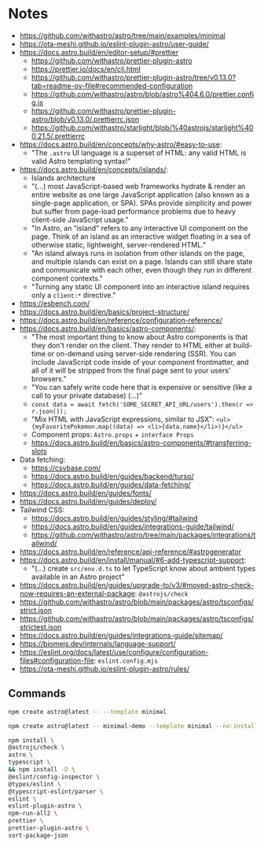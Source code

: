 # Notes

- https://github.com/withastro/astro/tree/main/examples/minimal
- https://ota-meshi.github.io/eslint-plugin-astro/user-guide/
- https://docs.astro.build/en/editor-setup/#prettier
  - https://github.com/withastro/prettier-plugin-astro
  - https://prettier.io/docs/en/cli.html
  - https://github.com/withastro/prettier-plugin-astro/tree/v0.13.0?tab=readme-ov-file#recommended-configuration
  - https://github.com/withastro/astro/blob/astro%404.6.0/prettier.config.js
  - https://github.com/withastro/prettier-plugin-astro/blob/v0.13.0/.prettierrc.json
  - https://github.com/withastro/starlight/blob/%40astrojs/starlight%400.21.5/.prettierrc
- https://docs.astro.build/en/concepts/why-astro/#easy-to-use:
  - "The `.astro` UI language is a superset of HTML: any valid HTML is valid Astro templating syntax!"
- https://docs.astro.build/en/concepts/islands/:
  - Islands architecture
  - "(...) most JavaScript-based web frameworks hydrate & render an entire website as one large JavaScript application (also known as a single-page application, or SPA). SPAs provide simplicity and power but suffer from page-load performance problems due to heavy client-side JavaScript usage."
  - "In Astro, an "island" refers to any interactive UI component on the page. Think of an island as an interactive widget floating in a sea of otherwise static, lightweight, server-rendered HTML."
  - "An island always runs in isolation from other islands on the page, and multiple islands can exist on a page. Islands can still share state and communicate with each other, even though they run in different component contexts."
  - "Turning any static UI component into an interactive island requires only a `client:*` directive."
- https://esbench.com/
- https://docs.astro.build/en/basics/project-structure/
- https://docs.astro.build/en/reference/configuration-reference/
- https://docs.astro.build/en/basics/astro-components/:
  - "The most important thing to know about Astro components is that they don't render on the client. They render to HTML either at build-time or on-demand using server-side rendering (SSR). You can include JavaScript code inside of your component frontmatter, and all of it will be stripped from the final page sent to your users' browsers."
  - "You can safely write code here that is expensive or sensitive (like a call to your private database) (...)"
  - `const data = await fetch('SOME_SECRET_API_URL/users').then(r => r.json());`
  - "Mix HTML with JavaScript expressions, similar to JSX": `<ul>{myFavoritePokemon.map((data) => <li>{data.name}</li>)}</ul>`
  - Component props: `Astro.props` + `interface Props`
  - https://docs.astro.build/en/basics/astro-components/#transferring-slots
- Data fetching:
  - https://csvbase.com/
  - https://docs.astro.build/en/guides/backend/turso/
  - https://docs.astro.build/en/guides/data-fetching/
- https://docs.astro.build/en/guides/fonts/
- https://docs.astro.build/en/guides/deploy/
- Tailwind CSS:
  - https://docs.astro.build/en/guides/styling/#tailwind
  - https://docs.astro.build/en/guides/integrations-guide/tailwind/
  - https://github.com/withastro/astro/tree/main/packages/integrations/tailwind/
- https://docs.astro.build/en/reference/api-reference/#astrogenerator
- https://docs.astro.build/en/install/manual/#6-add-typescript-support:
  - "(...) create `src/env.d.ts` to let TypeScript know about ambient types available in an Astro project"
- https://docs.astro.build/en/guides/upgrade-to/v3/#moved-astro-check-now-requires-an-external-package: `@astrojs/check`
- https://github.com/withastro/astro/blob/main/packages/astro/tsconfigs/strict.json
- https://github.com/withastro/astro/blob/main/packages/astro/tsconfigs/strictest.json
- https://docs.astro.build/en/guides/integrations-guide/sitemap/
- https://biomejs.dev/internals/language-support/
- https://eslint.org/docs/latest/use/configure/configuration-files#configuration-file: `eslint.config.mjs`
- https://ota-meshi.github.io/eslint-plugin-astro/rules/

## Commands

```bash
npm create astro@latest -- --template minimal
```

```bash
npm create astro@latest -- minimal-demo --template minimal --no-install --no-git --typescript strictest
```

```bash
npm install \
@astrojs/check \
astro \
typescript \
&& npm install -D \
@eslint/config-inspector \
@types/eslint \
@typescript-eslint/parser \
eslint \
eslint-plugin-astro \
npm-run-all2 \
prettier \
prettier-plugin-astro \
sort-package-json
```

